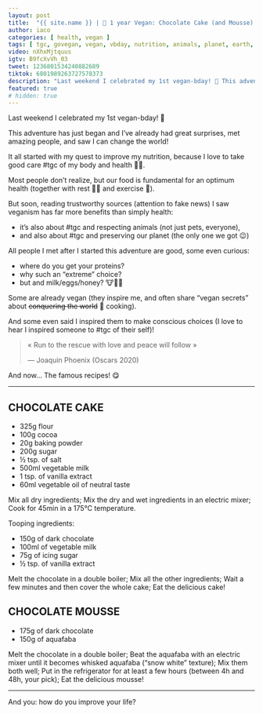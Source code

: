 ```yaml
---
layout: post
title:  "{{ site.name }} | 🌱 1 year Vegan: Chocolate Cake (and Mousse) for my Vegan Birthday"
author: iaco
categories: [ health, vegan ]
tags: [ tgc, govegan, vegan, vbday, nutrition, animals, planet, earth, recipes, cake, mousse ]
video: nXhxMjtquus
igtv: B9fcXvVh_03
tweet: 1236801534240882689
tiktok: 6801989263727578373
description: "Last weekend I celebrated my 1st vegan-bday! 🥳 This adventure has just began and..."
featured: true
# hidden: true
---
```


Last weekend I celebrated my 1st vegan-bday! 🥳

This adventure has just began and I’ve already had great surprises, met amazing people, and saw I can change the world!

It all started with my quest to improve my nutrition, because I love to take good care #tgc of my body and health 🧖‍♂️.

Most people don’t realize, but our food is fundamental for an optimum health (together with rest 🧘‍♂️ and exercise 💪).

But soon, reading trustworthy sources (attention to fake news) I saw veganism has far more benefits than simply health:
- it’s also about #tgc and respecting animals (not just pets, everyone),
- and also about #tgc and preserving our planet (the only one we got 😉)

All people I met after I started this adventure are good, some even curious:
- where do you get your proteins?
- why such an “extreme” choice?
- but and milk/eggs/honey? 🐮🐔🐝

Some are already vegan (they inspire me, and often share “vegan secrets” about ~~conquering the world~~ 🤫 cooking).

And some even said I inspired them to make conscious choices (I love to hear I inspired someone to #tgc of their self)!

> « Run to the rescue with love and peace will follow »
>
> — Joaquin Phoenix (Oscars 2020)

And now… The famous recipes! 😋

___

## CHOCOLATE CAKE

- 325g flour
- 100g cocoa
- 20g baking powder
- 200g sugar
- ½ tsp. of salt
- 500ml vegetable milk
- 1 tsp. of vanilla extract
- 60ml vegetable oil of neutral taste

Mix all dry ingredients; Mix the dry and wet ingredients in an electric mixer; Cook for 45min in a 175°C temperature.

Tooping ingredients:
- 150g of dark chocolate
- 100ml of vegetable milk
- 75g of icing sugar
- ½ tsp. of vanilla extract

Melt the chocolate in a double boiler; Mix all the other ingredients; Wait a few minutes and then cover the whole cake; Eat the delicious cake!

## CHOCOLATE MOUSSE

- 175g of dark chocolate
- 150g of aquafaba

Melt the chocolate in a double boiler; Beat the aquafaba with an electric mixer until it becomes whisked aquafaba (“snow white” texture); Mix them both well; Put in the refrigerator for at least a few hours (between 4h and 48h, your pick); Eat the delicious mousse!

___

And you: how do you improve your life?
